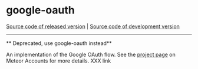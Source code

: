 # google-oauth
[Source code of released version](https://github.com/meteor/meteor/tree/master/packages/google) | [Source code of development version](https://github.com/meteor/meteor/tree/devel/packages/google)
***

** Deprecated, use google-oauth instead**

An implementation of the Google OAuth flow. See the [project page](https://docs.meteor.com/api/accounts) on Meteor Accounts for more details. XXX link
